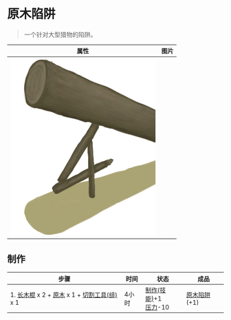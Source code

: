 # 原木陷阱  
> 一个针对大型猎物的陷阱。  
  
  属性  |   图片   
 ----  |  ----:   
   |  ![](Sprite/LogTrap.png)   
  
## 制作  
步骤  |  时间  |  状态  |  成品  
----  |  ----  |  ----  |  ----  
1. [长木棍](StickLong.md) x 2 + [原木](Log.md) x 1 + [切割工具(组)](GpTag_Cutter.md) x 1  |  4小时  |  [制作(技能)](Skill_Crafting.md)+1<br>[压力](Stress.md)-10  |  [原木陷阱](LogTrap.md)(+1)  
